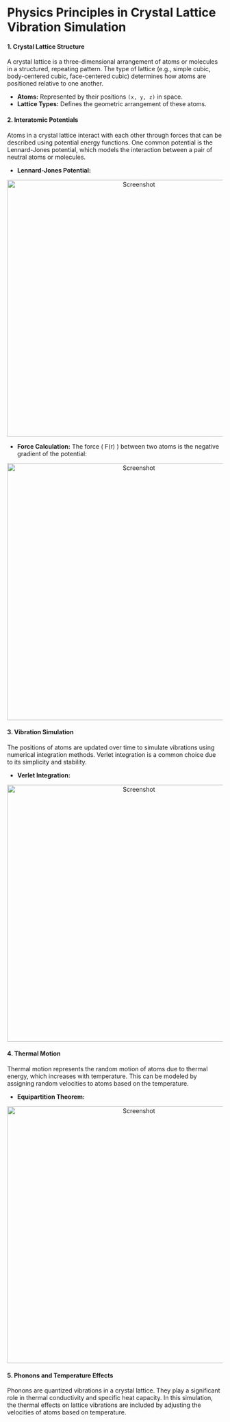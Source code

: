 # Physics Principles in Crystal Lattice Vibration Simulation

#### 1. Crystal Lattice Structure
A crystal lattice is a three-dimensional arrangement of atoms or molecules in a structured, repeating pattern. The type of lattice (e.g., simple cubic, body-centered cubic, face-centered cubic) determines how atoms are positioned relative to one another.

- **Atoms:** Represented by their positions `(x, y, z)` in space.
- **Lattice Types:** Defines the geometric arrangement of these atoms.

#### 2. Interatomic Potentials
Atoms in a crystal lattice interact with each other through forces that can be described using potential energy functions. One common potential is the Lennard-Jones potential, which models the interaction between a pair of neutral atoms or molecules.

- **Lennard-Jones Potential:**
<p align="center">
  <img src="https://github.com/Rishit-katiyar/crystal_lattice_simulation/assets/167756997/17f064ed-90c7-4077-83b0-26f4fa0281f2" alt="Screenshot" width="600">
</p>

- **Force Calculation:**
  The force \( F(r) \) between two atoms is the negative gradient of the potential:
<p align="center">
  <img src="https://github.com/Rishit-katiyar/crystal_lattice_simulation/assets/167756997/8ee545a8-d54f-4684-a69b-f9ebed8fae9a" alt="Screenshot" width="600">
</p>

#### 3. Vibration Simulation
The positions of atoms are updated over time to simulate vibrations using numerical integration methods. Verlet integration is a common choice due to its simplicity and stability.

- **Verlet Integration:**
<p align="center">
  <img src="https://github.com/Rishit-katiyar/crystal_lattice_simulation/assets/167756997/527d327f-6681-4ebe-b10b-b4dbad51e86e" alt="Screenshot" width="600">
</p>

#### 4. Thermal Motion
Thermal motion represents the random motion of atoms due to thermal energy, which increases with temperature. This can be modeled by assigning random velocities to atoms based on the temperature.

- **Equipartition Theorem:**
<p align="center">
  <img src="https://github.com/Rishit-katiyar/crystal_lattice_simulation/assets/167756997/1ce88d80-f99c-434d-806b-68dd9f320955" alt="Screenshot" width="600">
</p>


#### 5. Phonons and Temperature Effects
Phonons are quantized vibrations in a crystal lattice. They play a significant role in thermal conductivity and specific heat capacity. In this simulation, the thermal effects on lattice vibrations are included by adjusting the velocities of atoms based on temperature.
